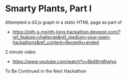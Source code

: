 # Smarty Plants, Part I

Attempted a d3.js graph in a static HTML page as part of
* https://mlh-s-month-long-hackathon.devpost.com/?ref_feature=challenge&ref_medium=your-open-hackathons&ref_content=Recently+ended

2 minute video
* https://www.youtube.com/watch?v=6b49rnWwIyo

To Be Continued in the Next Hackathon
